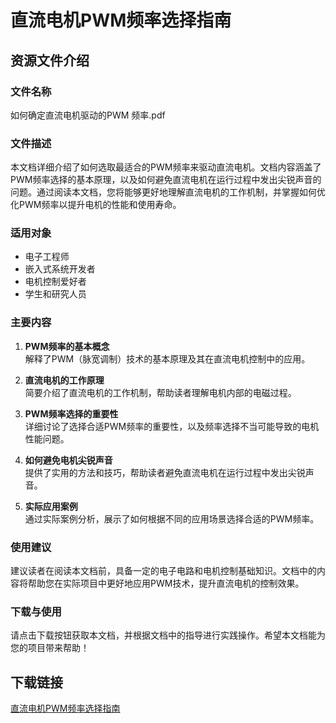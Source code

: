 # 直流电机PWM频率选择指南

## 资源文件介绍

### 文件名称
如何确定直流电机驱动的PWM 频率.pdf

### 文件描述
本文档详细介绍了如何选取最适合的PWM频率来驱动直流电机。文档内容涵盖了PWM频率选择的基本原理，以及如何避免直流电机在运行过程中发出尖锐声音的问题。通过阅读本文档，您将能够更好地理解直流电机的工作机制，并掌握如何优化PWM频率以提升电机的性能和使用寿命。

### 适用对象
- 电子工程师
- 嵌入式系统开发者
- 电机控制爱好者
- 学生和研究人员

### 主要内容
1. **PWM频率的基本概念**  
   解释了PWM（脉宽调制）技术的基本原理及其在直流电机控制中的应用。

2. **直流电机的工作原理**  
   简要介绍了直流电机的工作机制，帮助读者理解电机内部的电磁过程。

3. **PWM频率选择的重要性**  
   详细讨论了选择合适PWM频率的重要性，以及频率选择不当可能导致的电机性能问题。

4. **如何避免电机尖锐声音**  
   提供了实用的方法和技巧，帮助读者避免直流电机在运行过程中发出尖锐声音。

5. **实际应用案例**  
   通过实际案例分析，展示了如何根据不同的应用场景选择合适的PWM频率。

### 使用建议
建议读者在阅读本文档前，具备一定的电子电路和电机控制基础知识。文档中的内容将帮助您在实际项目中更好地应用PWM技术，提升直流电机的控制效果。

### 下载与使用
请点击下载按钮获取本文档，并根据文档中的指导进行实践操作。希望本文档能为您的项目带来帮助！

## 下载链接

[直流电机PWM频率选择指南](https://pan.quark.cn/s/228c09d880c2)